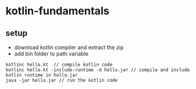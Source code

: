 # kotlin-fundamentals

## setup
- download kotlin compiler and extract the zip
- add bin folder to path variable
```
kotlinc hello.kt  // compile kotlin code
kotlinc hello.kt -include-runtime -d hello.jar // compile and include kotlin runtime in hello.jar
java -jar hello.jar // run the kotlin code
```

